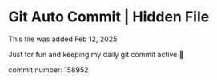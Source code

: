 # Git Auto Commit | Hidden File

This file was added Feb 12, 2025

Just for fun and keeping my daily git commit active 🤪

commit number: 158952
